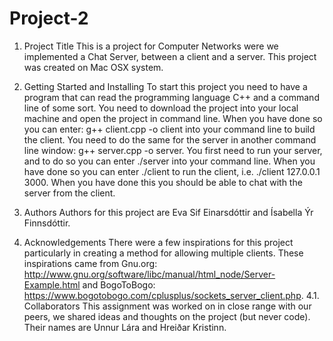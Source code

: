 # Project-2

1. Project Title
This is a project for Computer Networks were we implemented a Chat Server, between a client and a server.
This project was created on Mac OSX system.

2. Getting Started and Installing
To start this project you need to have a program that can read the programming language C++ and a command line of some sort. You need to download the project into your local machine and open the project in command line. When you have done so you can enter:  g++ client.cpp -o client into your command line to build the client. You need to do the same for the server in another command line window: g++ server.cpp -o server. You first need to run your server, and to do so you can enter ./server into your command line. When you have done so you can enter ./client <Ip address> <port> to run the client, i.e. ./client 127.0.0.1 3000. When you have done this you should be able to chat with the server from the client.

3. Authors
Authors for this project are Eva Sif Einarsdóttir and Ísabella Ýr Finnsdóttir.

4. Acknowledgements
There were a few inspirations for this project particularly in creating a method for allowing multiple clients. These inspirations came from Gnu.org: http://www.gnu.org/software/libc/manual/html_node/Server-Example.html and BogoToBogo: https://www.bogotobogo.com/cplusplus/sockets_server_client.php.
4.1. Collaborators
This assignment was worked on in close range with our peers, we shared ideas and thoughts on the project (but never code). Their names are Unnur Lára and Hreiðar Kristinn.
